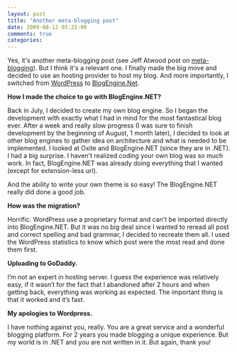 ```yaml
---
layout: post
title: "Another meta-blogging post"
date: 2009-08-12 05:22:00
comments: true
categories: 
---
```


<p>Yes, it's another meta-blogging post (see Jeff Atwood post on <a href="http://www.codinghorror.com/blog/archives/000297.html" target="_blank">meta-blogging</a>). But I think it's a relevant one. I finally made the big move and decided to use an hosting provider to host my blog. And more importantly, I switched from <a href="http://wordpress.com/" target="_blank">WordPress</a> to <a href="http://www.dotnetblogengine.net/" target="_blank">BlogEngine.Net</a>.</p>
<p><strong>How I made the choice to go with BlogEngine.NET?</strong></p>
<p>Back in July, I decided to create my own blog engine. So I began the development with exactly what I had in mind for the most fantastical blog ever. After a week and really slow progress (I was sure to finish development by the beginning of August, 1 month later), I decided to look at other blog engines to gather idea on architecture and what is needed to be implemented. I looked at Oxite and BlogEngine.NET (since they are in .NET). I had a big surprise. I haven't realized coding your own blog was so much work. In fact, BlogEngine.NET was already doing everything that I wanted (except for extension-less url).&nbsp;</p>
<p>And the ability to write your own theme is so easy! The BlogEngine.NET really did done a good job.</p>
<p><strong>How was the migration?</strong></p>
<p>Horrific. WordPress use a proprietary format and can't be imported directly into BlogEngine.NET. But it was no big deal since I wanted to reread all post and correct spelling and bad grammar, I decided to recreate them all. I used the WordPress statistics to know which post were the most read and done them first.</p>
<p><strong>Uploading to GoDaddy.</strong></p>
<p>I&rsquo;m not an expert in hosting server. I guess the experience was relatively easy, if it wasn&rsquo;t for the fact that I abandoned after 2 hours and when getting back, everything was working as expected. The important thing is that it worked and it&rsquo;s fast.</p>
<p><strong>My apologies to Wordpress.</strong></p>
<p>I have nothing against you, really. You are a great service and a wonderful blogging platform. For 2 years you made blogging a unique experience. But my world is in .NET and you are not written in it. But again, thank you!</p>